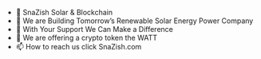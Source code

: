- 👋 SnaZish Solar & Blockchain
- 👀 We are Building Tomorrow’s Renewable Solar Energy Power Company
- 🌱 With Your Support We Can Make a Difference
- 💞️ We are offering a crypto token the WATT
- 📫 How to reach us click SnaZish.com

<!---
SnaZish/SnaZish is a ✨ special ✨ repository because its `README.md` (this file) appears on your GitHub profile.
You can click the Preview link to take a look at your changes.
--->
